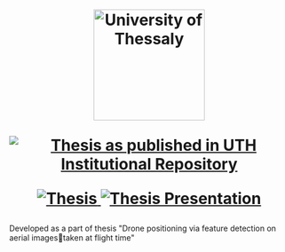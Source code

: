 <h1 align="center">
  <a href="https://uth.gr" title="University of Thessaly">
    <img alt="University of Thessaly" src="https://www.uth.gr/sites/default/files/contents/logos/UTH-logo-english.png" width="200px" height="200px" />
  </a>
  <br />
  <p align="center">
   <a href="https://ir.lib.uth.gr/xmlui/handle/11615/57704">
    <img alt="Thesis as published in UTH Institutional Repository" src="https://img.shields.io/badge/Thesis- as published in Institutional Repository-red.svg" />
  </a>

</p>
  <p align="center">
   <a href="https://github.com/estamos/word2vec-thesis/files/7202631/Stamos_Evangelos_Thesis.pdf">
    <img alt="Thesis" src="https://img.shields.io/badge/Thesis-PDF-white.svg" />
  </a>
  <a href="https://github.com/estamos/word2vec-thesis/files/7216144/Stamos_Evangelos_Thesis_Presentation.pdf">
    <img alt="Thesis Presentation" src="https://img.shields.io/badge/Thesis_Presentation-PDF-lightgrey.svg" />
  </a>
</p>
</h1>
Developed as a part of thesis "Drone positioning via feature detection on aerial imagestaken at flight time"

